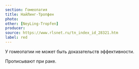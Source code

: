 ```yaml
---
section: Гомеопатия
title: НайЛинг-Тропфен
photo:
other: [NeyLing-Tropfen]
producer:
source: https://www.rlsnet.ru/tn_index_id_28321.htm
label: red
---
```


У гомеопатии не может быть доказательств эффективности.

Прописывают при раке.
